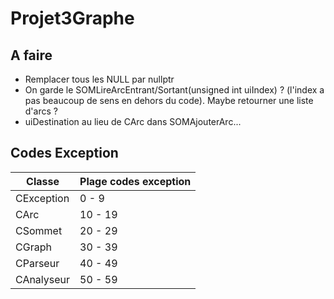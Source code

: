 # Projet3Graphe

## A faire
- Remplacer tous les NULL par nullptr
- On garde le SOMLireArcEntrant/Sortant(unsigned int uiIndex) ? (l'index a pas beaucoup de sens en dehors du code). Maybe retourner une liste d'arcs ?
- uiDestination au lieu de CArc dans SOMAjouterArc... 

## Codes Exception

|   Classe   | Plage codes exception |
|------------|-----------------------|
| CException |         0 - 9         |
|    CArc    |        10 - 19        |
|  CSommet   |        20 - 29        |
|   CGraph   |        30 - 39        |
|  CParseur  |        40 - 49        |
| CAnalyseur |        50 - 59        |
